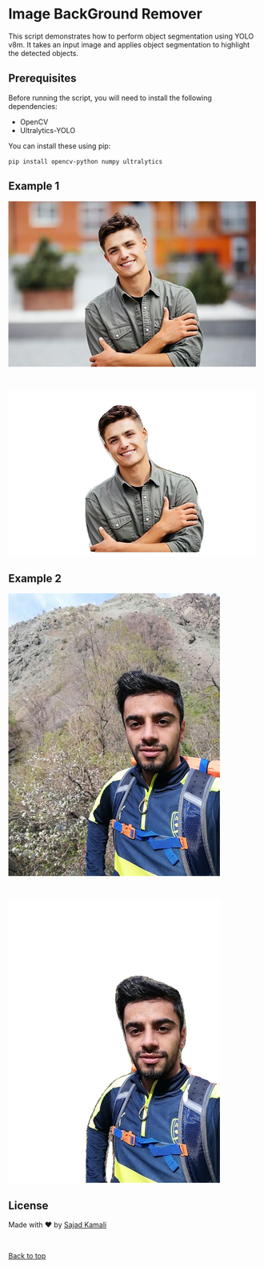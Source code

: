 # Image  BackGround Remover

This script demonstrates how to perform object segmentation using YOLO v8m. It takes an input image and applies object segmentation to highlight the detected objects.

## Prerequisites

Before running the script, you will need to install the following dependencies:

- OpenCV
- Ultralytics-YOLO

You can install these using pip:

```
pip install opencv-python numpy ultralytics
```

## Example 1

![sample_1](https://github.com/sajiniho07/ImageBackGroundRemover/blob/master/res/test_1.jpg)

&#xa0;

![sample_1_out](https://github.com/sajiniho07/ImageBackGroundRemover/blob/master/res/test_1_out.jpg)

## Example 2

![sample_1](https://github.com/sajiniho07/ImageBackGroundRemover/blob/master/res/test_2.jpg)

&#xa0;

![sample_1_out](https://github.com/sajiniho07/ImageBackGroundRemover/blob/master/res/test_2_out.jpg)

## License ##

Made with :heart: by <a href="https://github.com/sajiniho07" target="_blank">Sajad Kamali</a>

&#xa0;

<a href="#top">Back to top</a>